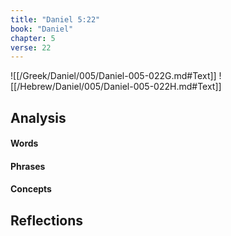 ```yaml
---
title: "Daniel 5:22"
book: "Daniel"
chapter: 5
verse: 22
---
```

![[/Greek/Daniel/005/Daniel-005-022G.md#Text]]
![[/Hebrew/Daniel/005/Daniel-005-022H.md#Text]]

## Analysis

#### Words

#### Phrases

#### Concepts

## Reflections
